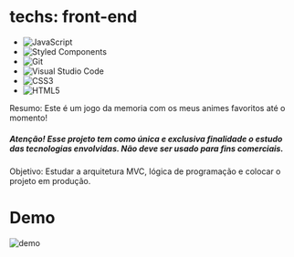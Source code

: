 # techs: front-end


- ![JavaScript](https://img.shields.io/badge/javascript-%23323330.svg?style=for-the-badge&logo=javascript&logoColor=%23F7DF1E)
- ![Styled Components](https://img.shields.io/badge/styled--components-DB7093?style=for-the-badge&logo=styled-components&logoColor=white)
- ![Git](https://img.shields.io/badge/git-%23F05033.svg?style=for-the-badge&logo=git&logoColor=white)
- ![Visual Studio Code](https://img.shields.io/badge/Visual%20Studio%20Code-0078d7.svg?style=for-the-badge&logo=visual-studio-code&logoColor=white)
- ![CSS3](https://img.shields.io/badge/css3-%231572B6.svg?style=for-the-badge&logo=css3&logoColor=white)
- ![HTML5](https://img.shields.io/badge/html5-%23E34F26.svg?style=for-the-badge&logo=html5&logoColor=white)

Resumo: Este é um jogo da memoria com os meus animes favoritos até o momento!

##### Atenção! Esse projeto tem como única e exclusiva finalidade o estudo das tecnologias envolvidas. Não deve ser usado para fins comerciais.

Objetivo: Estudar a arquitetura MVC, lógica de programação e colocar o projeto em produção.

# Demo
![demo](https://github.com/f3lip3pavs/memoryGame/assets/74160667/d57eb446-2a6a-4136-86d2-ffbc0a726f6d)

